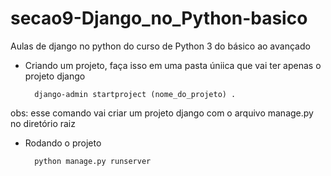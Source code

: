 # secao9-Django_no_Python-basico
Aulas de django no python do curso de Python 3 do básico ao avançado

- Criando um projeto, faça isso em uma pasta úniica que vai ter apenas o projeto django

        django-admin startproject (nome_do_projeto) .

obs: esse comando vai criar um projeto django com o arquivo manage.py no diretório raiz


- Rodando o projeto

        python manage.py runserver